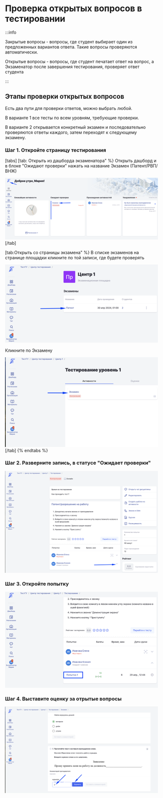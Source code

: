 # Проверка открытых вопросов в тестировании

:::info

Закрытые вопросы - вопросы, где студент выбирает один из предложенных вариантов ответа.  Такие вопросы проверяются автоматически.

Открытые вопросы - вопросы, где студент печатает ответ на вопрос, а Экзаменатор после завершения тестирования, проверяет ответ студента

:::

## Этапы проверки открытых вопросов

Есть два пути для проверки ответов, можно выбрать любой.

В варианте 1 все тесты по всем уровням, требующие проверки.

В варианте 2 открывается конкретный экзамен и последовательно проверяются ответы каждого, затем переходят к следующему экзамену.

### Шаг 1. Откройте страницу тестирования

[tabs]
[tab: Открыть из дашборда экзаменатора" %}
Открыть дашборд и в блоке "Ожидают проверки" нажать на название Экзамен (Патент/РВП/ВНЖ)

![](<../.gitbook/assets/image (245).png>)
[/tab]

[tab:Открыть со страницы экзамена" %}
В списке экзаменов на странице площадки кликните по  той записи, где будете проверять

![](<../.gitbook/assets/image (246).png>)

Кликните по Экзамену

![](<../.gitbook/assets/image (247).png>)
[/tab]
{% endtabs %}

### Шаг 2. Разверните запись, в статусе "Ожидает проверки"

![](<../.gitbook/assets/image (244).png>)

### Шаг 3. Откройте попытку

![](<../.gitbook/assets/image (248).png>)

### Шаг 4. Выставите оценку за отрытые вопросы

![](<../.gitbook/assets/image (249).png>)
